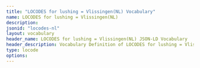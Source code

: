 ```yaml
---
title: "LOCODES for lushing = Vlissingen(NL) Vocabulary"
name: LOCODES for lushing = Vlissingen(NL) 
description: 
jsonid: "locodes-nl"
layout: vocabulary
header_name: LOCODES for lushing = Vlissingen(NL) JSON-LD Vocabulary
header_description: Vocabulary Definition of LOCODES for lushing = Vlissingen(NL) semantics in HTML format. JSON-LD format is available at [locodes-nl.jsonld](/vocabulary/locodes-nl.jsonld)
type: locode
options:
---
```

